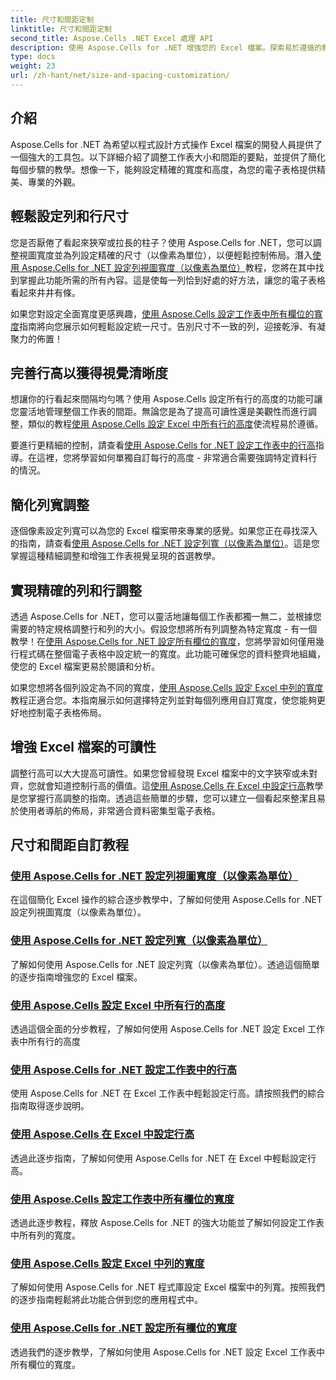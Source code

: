 ```yaml
---
title: 尺寸和間距定制
linktitle: 尺寸和間距定制
second_title: Aspose.Cells .NET Excel 處理 API
description: 使用 Aspose.Cells for .NET 增強您的 Excel 檔案。探索易於遵循的教學來自訂大小和間距，輕鬆設定列寬和行高。
type: docs
weight: 23
url: /zh-hant/net/size-and-spacing-customization/
---
```

## 介紹

Aspose.Cells for .NET 為希望以程式設計方式操作 Excel 檔案的開發人員提供了一個強大的工具包。以下詳細介紹了調整工作表大小和間距的要點，並提供了簡化每個步驟的教學。想像一下，能夠設定精確的寬度和高度，為您的電子表格提供精美、專業的外觀。

## 輕鬆設定列和行尺寸

您是否厭倦了看起來狹窄或拉長的柱子？使用 Aspose.Cells for .NET，您可以調整視圖寬度並為列設定精確的尺寸（以像素為單位），以便輕鬆控制佈局。潛入[使用 Aspose.Cells for .NET 設定列視圖寬度（以像素為單位）](./setting-column-view-width/)教程，您將在其中找到掌握此功能所需的所有內容。這是使每一列恰到好處的好方法，讓您的電子表格看起來井井有條。

如果您對設定全面寬度更感興趣，[使用 Aspose.Cells 設定工作表中所有欄位的寬度](./setting-width-of-all-columns-in-worksheet/)指南將向您展示如何輕鬆設定統一尺寸。告別尺寸不一致的列，迎接乾淨、有凝聚力的佈置！

## 完善行高以獲得視覺清晰度

想讓你的行看起來間隔均勻嗎？使用 Aspose.Cells 設定所有行的高度的功能可讓您靈活地管理整個工作表的間距。無論您是為了提高可讀性還是美觀性而進行調整，類似的教程[使用 Aspose.Cells 設定 Excel 中所有行的高度](./setting-height-of-all-rows/)使流程易於遵循。

要進行更精細的控制，請查看[使用 Aspose.Cells for .NET 設定工作表中的行高](./setting-height-of-all-rows-in-worksheet/)指導。在這裡，您將學習如何單獨自訂每行的高度 - 非常適合需要強調特定資料行的情況。

## 簡化列寬調整

逐個像素設定列寬可以為您的 Excel 檔案帶來專業的感覺。如果您正在尋找深入的指南，請查看[使用 Aspose.Cells for .NET 設定列寬（以像素為單位）](./setting-column-width/)。這是您掌握這種精細調整和增強工作表視覺呈現的首選教學。

## 實現精確的列和行調整

透過 Aspose.Cells for .NET，您可以靈活地讓每個工作表都獨一無二，並根據您需要的特定規格調整行和列的大小。假設您想將所有列調整為特定寬度 - 有一個教學！在[使用 Aspose.Cells for .NET 設定所有欄位的寬度](./setting-width-of-all-columns/)，您將學習如何僅用幾行程式碼在整個電子表格中設定統一的寬度。此功能可確保您的資料整齊地組織，使您的 Excel 檔案更易於閱讀和分析。

如果您想將各個列設定為不同的寬度，[使用 Aspose.Cells 設定 Excel 中列的寬度](./setting-width-of-column/)教程正適合您。本指南展示如何選擇特定列並對每個列應用自訂寬度，使您能夠更好地控制電子表格佈局。 

## 增強 Excel 檔案的可讀性

調整行高可以大大提高可讀性。如果您曾經發現 Excel 檔案中的文字狹窄或未對齊，您就會知道控制行高的價值。這[使用 Aspose.Cells 在 Excel 中設定行高](./setting-height-of-row/)教學是您掌握行高調整的指南。透過這些簡單的步驟，您可以建立一個看起來整潔且易於使用者導航的佈局，非常適合資料密集型電子表格。

## 尺寸和間距自訂教程
### [使用 Aspose.Cells for .NET 設定列視圖寬度（以像素為單位）](./setting-column-view-width/)
在這個簡化 Excel 操作的綜合逐步教學中，了解如何使用 Aspose.Cells for .NET 設定列視圖寬度（以像素為單位）。
### [使用 Aspose.Cells for .NET 設定列寬（以像素為單位）](./setting-column-width/)
了解如何使用 Aspose.Cells for .NET 設定列寬（以像素為單位）。透過這個簡單的逐步指南增強您的 Excel 檔案。
### [使用 Aspose.Cells 設定 Excel 中所有行的高度](./setting-height-of-all-rows/)
透過這個全面的分步教程，了解如何使用 Aspose.Cells for .NET 設定 Excel 工作表中所有行的高度
### [使用 Aspose.Cells for .NET 設定工作表中的行高](./setting-height-of-all-rows-in-worksheet/)
使用 Aspose.Cells for .NET 在 Excel 工作表中輕鬆設定行高。請按照我們的綜合指南取得逐步說明。
### [使用 Aspose.Cells 在 Excel 中設定行高](./setting-height-of-row/)
透過此逐步指南，了解如何使用 Aspose.Cells for .NET 在 Excel 中輕鬆設定行高。
### [使用 Aspose.Cells 設定工作表中所有欄位的寬度](./setting-width-of-all-columns-in-worksheet/)
透過此逐步教程，釋放 Aspose.Cells for .NET 的強大功能並了解如何設定工作表中所有列的寬度。
### [使用 Aspose.Cells 設定 Excel 中列的寬度](./setting-width-of-column/)
了解如何使用 Aspose.Cells for .NET 程式庫設定 Excel 檔案中的列寬。按照我們的逐步指南輕鬆將此功能合併到您的應用程式中。
### [使用 Aspose.Cells for .NET 設定所有欄位的寬度](./setting-width-of-all-columns/)
透過我們的逐步教學，了解如何使用 Aspose.Cells for .NET 設定 Excel 工作表中所有欄位的寬度。